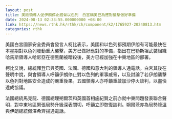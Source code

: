 ```yaml
---
layout: post
title: 美歐領導人促伊朗停止威脅以色列　白宮稱美已為應對襲擊做好準備
date: 2024-08-13 02:33:55.000000000 +08:00
link: https://news.rthk.hk/rthk/ch/component/k2/1765927-20240813.htm
categories: rthk
---
```


美國白宮國家安全委員會發言人柯比表示，美國和以色列都預期伊朗有可能最快在本星期對以色列發動重大襲擊，美方已做好應對的準備，指出在巴勒斯坦武裝組織哈馬斯領導人哈尼亞在德黑蘭被暗殺後，美方已經加強在中東地區的部署。

柯比又說，總統拜登已與英國、法國、德國和意大利的領導人通電話。白宮其後在聲明中說，與會領導人呼籲伊朗停止對以色列的軍事威脅，以及討論了若伊朗襲擊以色列對地區安全造成的嚴重後果。五國領導人亦呼籲重啟加沙停火談判，以盡快達成協議。

法國總統馬克龍、德國總理朔爾茨和英國首相施紀賢之前亦就中東問題發表聯合聲明，對中東地區緊張局勢升級深表關切，呼籲立即恢復談判。朔爾茨亦為局勢降溫與伊朗總統佩澤希齊揚通電話。
